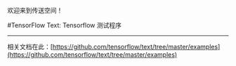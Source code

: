 欢迎来到传送空间！

#TensorFlow Text: Tensorflow 测试程序
***

相关文档在此：[https://github.com/tensorflow/text/tree/master/examples](https://github.com/tensorflow/text/tree/master/examples)
